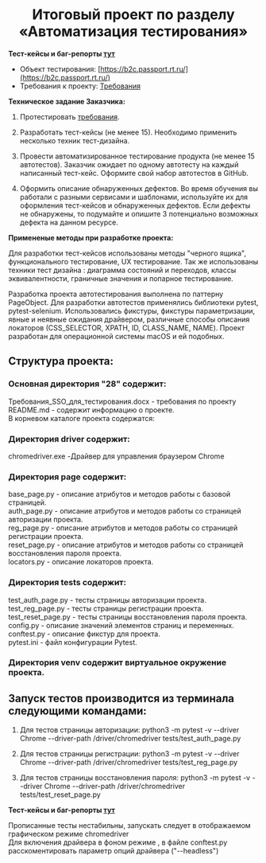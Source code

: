 <h1 align="center">Итоговый проект по разделу «Автоматизация тестирования» </h1>

**Тест-кейсы и баг-репорты [тут](https://docs.google.com/spreadsheets/d/1YGowteOqKqR1prQ2_wsXgLfDN4-_XzQ2tt0kazGbQi4/edit?usp=sharing)**

- Объект тестирования: [https://b2c.passport.rt.ru/](https://b2c.passport.rt.ru/)
- Требования к проекту: [Требования](https://lms.skillfactory.ru/assets/courseware/v1/f78e146f0eb3ace247a28b07e66467de/asset-v1:SkillFactory+INTQAP+2022+type@asset+block/%D0%A2%D1%80%D0%B5%D0%B1%D0%BE%D0%B2%D0%B0%D0%BD%D0%B8%D1%8F_SSO_%D0%B4%D0%BB%D1%8F_%D1%82%D0%B5%D1%81%D1%82%D0%B8%D1%80%D0%BE%D0%B2%D0%B0%D0%BD%D0%B8%D1%8F_last.doc)

**Техническое задание Заказчика:**

1. Протестировать [требования](https://lms.skillfactory.ru/assets/courseware/v1/f78e146f0eb3ace247a28b07e66467de/asset-v1:SkillFactory+INTQAP+2022+type@asset+block/%D0%A2%D1%80%D0%B5%D0%B1%D0%BE%D0%B2%D0%B0%D0%BD%D0%B8%D1%8F_SSO_%D0%B4%D0%BB%D1%8F_%D1%82%D0%B5%D1%81%D1%82%D0%B8%D1%80%D0%BE%D0%B2%D0%B0%D0%BD%D0%B8%D1%8F_last.doc).

2. Разработать тест-кейсы (не менее 15). Необходимо применить несколько техник тест-дизайна.

3. Провести автоматизированное тестирование продукта (не менее 15 автотестов). 
   Заказчик ожидает по одному автотесту на каждый написанный тест-кейс. Оформите свой 
   набор автотестов в GitHub.

4. Оформить описание обнаруженных дефектов. 
   Во время обучения вы работали с разными сервисами и шаблонами, 
   используйте их для оформления тест-кейсов и обнаруженных дефектов. 
   Если дефекты не обнаружены, то подумайте и опишите 3 потенциально возможных дефекта 
   на данном ресурсе.

**Примененые методы при разработке проекта:**

Для разработки тест-кейсов использованы методы "черного ящика", функционального тестирование, UX тестирование. 
Так же использованы техники тест дизайна : диаграмма состояний и переходов, классы эквивалентности, граничные значения и попарное тестирование.

Разработка проекта автотестирования выполнена по паттерну PageObject. Для разработки автотестов применялись библиотеки pytest, pytest-selenium. 
Использовались фикстуры, фикстуры параметризации, явные и неявные ожидания драйвером, различные способы описания локаторов (СSS_SELECTOR, XPATH, ID, CLASS_NAME, NAME). 
Проект разработан для операционной системы macOS и ей подобных.

## Структура проекта:
### Основная директория "28" содержит: ##
Требования_SSO_для_тестирования.docx - требования по проекту<br>
README.md - содержит информацию о проекте.<br>
В корневом каталоге проекта содержатся:

### Директория driver содержит:
chromedriver.exe -Драйвер для управления браузером Chrome

### Директория page содержит:
base_page.py - описание атрибутов и методов работы с базовой страницей.<br>
auth_page.py - описание атрибутов и методов работы со страницей авторизации проекта.<br>
reg_page.py - описание атрибутов и методов работы со страницей регистрации проекта.<br>
reset_page.py - описание атрибутов и методов работы со страницей восстановления пароля проекта.<br>
locators.py - описание локаторов проекта.<br>

### Директория tests содержит:
test_auth_page.py - тесты страницы авторизации проекта.<br>
test_reg_page.py - тесты страницы регистрации проекта.<br>
test_reset_page.py - тесты страницы восстановления пароля проекта.<br>
config.py - описание значений элементов страниц и переменных.<br>
conftest.py - описание фикстур для проекта.<br>
pytest.ini - файл конфигурации Pytest.<br>

### Директория venv содержит виртуальное окружение проекта.

## Запуск тестов производится из терминала следующими командами:

1. Для тестов страницы авторизации:
python3 -m pytest -v --driver Chrome --driver-path /driver/chromedriver tests/test_auth_page.py 

2. Для тестов страницы регистрации:
python3 -m pytest -v --driver Chrome --driver-path /driver/chromedriver tests/test_reg_page.py

3. Для тестов страницы восстановления пароля:
python3 -m pytest -v --driver Chrome --driver-path /driver/chromedriver tests/test_reset_page.py

**Тест-кейсы и баг-репорты [тут](https://docs.google.com/spreadsheets/d/1YGowteOqKqR1prQ2_wsXgLfDN4-_XzQ2tt0kazGbQi4/edit?usp=sharing)**

Прописанные тесты нестабильны, запускать следует в отображаемом графическом режиме chromedriver<br>
Для включения драйвера в фоном режиме , в файле conftest.py расскоментировать параметр опций драйвера ("--headless")
